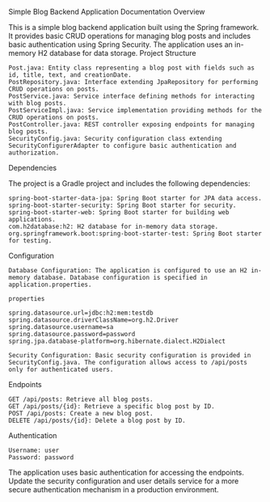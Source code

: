 Simple Blog Backend Application Documentation
Overview

This is a simple blog backend application built using the Spring framework. It provides basic CRUD operations for managing blog posts and includes basic authentication using Spring Security. The application uses an in-memory H2 database for data storage.
Project Structure

    Post.java: Entity class representing a blog post with fields such as id, title, text, and creationDate.
    PostRepository.java: Interface extending JpaRepository for performing CRUD operations on posts.
    PostService.java: Service interface defining methods for interacting with blog posts.
    PostServiceImpl.java: Service implementation providing methods for the CRUD operations on posts.
    PostController.java: REST controller exposing endpoints for managing blog posts.
    SecurityConfig.java: Security configuration class extending SecurityConfigurerAdapter to configure basic authentication and authorization.

Dependencies

The project is a Gradle project and includes the following dependencies:

    spring-boot-starter-data-jpa: Spring Boot starter for JPA data access.
    spring-boot-starter-security: Spring Boot starter for security.
    spring-boot-starter-web: Spring Boot starter for building web applications.
    com.h2database:h2: H2 database for in-memory data storage.
    org.springframework.boot:spring-boot-starter-test: Spring Boot starter for testing.

Configuration

    Database Configuration: The application is configured to use an H2 in-memory database. Database configuration is specified in application.properties.

    properties

    spring.datasource.url=jdbc:h2:mem:testdb
    spring.datasource.driverClassName=org.h2.Driver
    spring.datasource.username=sa
    spring.datasource.password=password
    spring.jpa.database-platform=org.hibernate.dialect.H2Dialect

    Security Configuration: Basic security configuration is provided in SecurityConfig.java. The configuration allows access to /api/posts only for authenticated users.

Endpoints

    GET /api/posts: Retrieve all blog posts.
    GET /api/posts/{id}: Retrieve a specific blog post by ID.
    POST /api/posts: Create a new blog post.
    DELETE /api/posts/{id}: Delete a blog post by ID.

Authentication

    Username: user
    Password: password

The application uses basic authentication for accessing the endpoints. Update the security configuration and user details service for a more secure authentication mechanism in a production environment.

